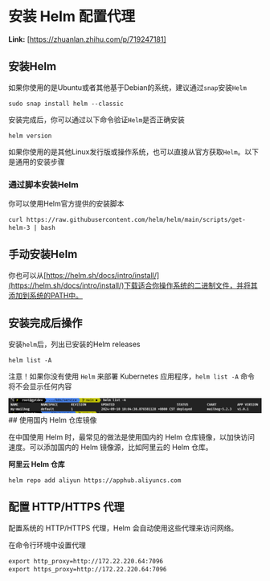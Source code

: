 # 安装 Helm 配置代理



 **Link:** [https://zhuanlan.zhihu.com/p/719247181]

## 安装Helm  

如果你使用的是Ubuntu或者其他基于Debian的系统，建议通过`snap`安装`Helm`

```
sudo snap install helm --classic
```

安装完成后，你可以通过以下命令验证`Helm`是否正确安装

```
helm version
```

如果你使用的是其他Linux发行版或操作系统，也可以直接从官方获取`Helm`。以下是通用的安装步骤

### 通过脚本安装Helm  

你可以使用Helm官方提供的安装脚本

```
curl https://raw.githubusercontent.com/helm/helm/main/scripts/get-helm-3 | bash
```
## 手动安装Helm  

你也可以从[https://helm.sh/docs/intro/install/](https://helm.sh/docs/intro/install/)下载适合你操作系统的二进制文件，并将其添加到系统的PATH中。

## 安装完成后操作  

安装`helm`后，列出已安装的Helm releases

```
helm list -A
```

注意！如果你没有使用 `Helm` 来部署 Kubernetes 应用程序，`helm list -A` 命令将不会显示任何内容

![ad29a4a4f102a8b0bec7f5400d2d12a3](../image/ad29a4a4f102a8b0bec7f5400d2d12a3.jpg)## 使用国内 Helm 仓库镜像  

在中国使用 Helm 时，最常见的做法是使用国内的 Helm 仓库镜像，以加快访问速度。可以添加国内的 Helm 镜像源，比如阿里云的 Helm 仓库。

**阿里云 Helm 仓库**

```
helm repo add aliyun https://apphub.aliyuncs.com
```
## 配置 HTTP/HTTPS 代理  

配置系统的 HTTP/HTTPS 代理，Helm 会自动使用这些代理来访问网络。

在命令行环境中设置代理

```
export http_proxy=http://172.22.220.64:7096
export https_proxy=http://172.22.220.64:7096
```
